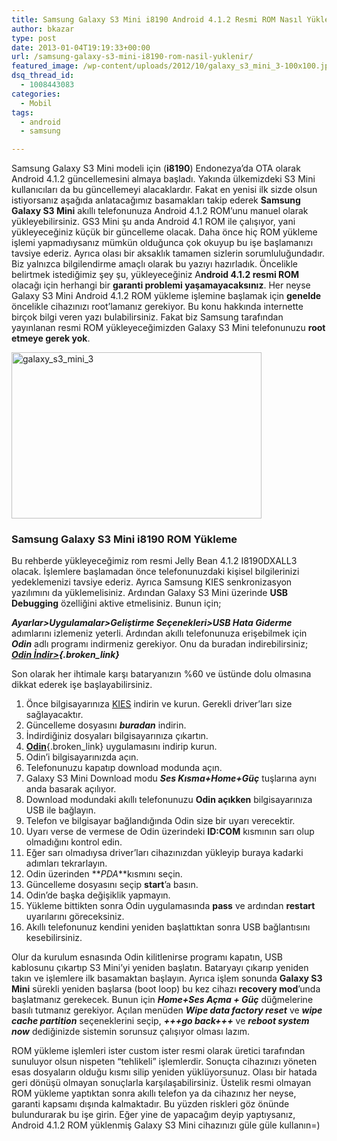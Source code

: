 ```yaml
---
title: Samsung Galaxy S3 Mini i8190 Android 4.1.2 Resmi ROM Nasıl Yüklenir?
author: bkazar
type: post
date: 2013-01-04T19:19:33+00:00
url: /samsung-galaxy-s3-mini-i8190-rom-nasil-yuklenir/
featured_image: /wp-content/uploads/2012/10/galaxy_s3_mini_3-100x100.jpg
dsq_thread_id:
  - 1008443083
categories:
  - Mobil
tags:
  - android
  - samsung

---
```

Samsung Galaxy S3 Mini modeli için (**i8190**) Endonezya’da OTA olarak Android 4.1.2 güncellemesini almaya başladı. Yakında ülkemizdeki S3 Mini kullanıcıları da bu güncellemeyi alacaklardır. Fakat en yenisi ilk sizde olsun istiyorsanız aşağıda anlatacağımız basamakları takip ederek **Samsung Galaxy S3 Mini** akıllı telefonunuza Android 4.1.2 ROM’unu manuel olarak yükleyebilirsiniz. GS3 Mini şu anda Android 4.1 ROM ile çalışıyor, yani yükleyeceğiniz küçük bir güncelleme olacak. Daha önce hiç ROM yükleme işlemi yapmadıysanız mümkün olduğunca çok okuyup bu işe başlamanızı tavsiye ederiz. Ayrıca olası bir aksaklık tamamen sizlerin sorumluluğundadır. Biz yalnızca bilgilendirme amaçlı olarak bu yazıyı hazırladık. Öncelikle belirtmek istediğimiz şey şu, yükleyeceğiniz A**ndroid 4.1.2 resmi ROM** olacağı için herhangi bir **garanti problemi yaşamayacaksınız**. Her neyse Galaxy S3 Mini Android 4.1.2 ROM yükleme işlemine başlamak için **genelde** öncelikle cihazınızı root’lamanız gerekiyor. Bu konu hakkında internette birçok bilgi veren yazı bulabilirsiniz. Fakat biz Samsung tarafından yayınlanan resmi ROM yükleyeceğimizden Galaxy S3 Mini telefonunuzu **root etmeye gerek yok**.

<img class="aligncenter size-large wp-image-8539" alt="galaxy_s3_mini_3" src="https://www.murekkep.org/wp-content/uploads/2012/10/galaxy_s3_mini_3-400x266.jpg" width="400" height="266" srcset="https://www.murekkep.org/wp-content/uploads/2012/10/galaxy_s3_mini_3-400x266.jpg 400w, https://www.murekkep.org/wp-content/uploads/2012/10/galaxy_s3_mini_3-50x33.jpg 50w, https://www.murekkep.org/wp-content/uploads/2012/10/galaxy_s3_mini_3-187x125.jpg 187w, https://www.murekkep.org/wp-content/uploads/2012/10/galaxy_s3_mini_3.jpg 680w" sizes="(max-width: 400px) 100vw, 400px" /> 

### Samsung Galaxy S3 Mini i8190 ROM Yükleme

Bu rehberde yükleyeceğimiz rom resmi Jelly Bean 4.1.2 I8190DXALL3 olacak. İşlemlere başlamadan önce telefonunuzdaki kişisel bilgilerinizi yedeklemenizi tavsiye ederiz. Ayrıca Samsung KIES senkronizasyon yazılımını da yüklemelisiniz. Ardından Galaxy S3 Mini üzerinde **USB Debugging** özelliğini aktive etmelisiniz. Bunun için;

**_Ayarlar>Uygulamalar>Geliştirme Seçenekleri>USB Hata Giderme_** adımlarını izlemeniz yeterli. Ardından akıllı telefonunuza erişebilmek için **_Odin_** adlı programı indirmeniz gerekiyor. Onu da buradan indirebilirsiniz; **_[Odin İndir>][1]{.broken_link}_**

Son olarak her ihtimale karşı bataryanızın %60 ve üstünde dolu olmasına dikkat ederek işe başlayabilirsiniz.

  1. Önce bilgisayarınıza [KIES][2] indirin ve kurun. Gerekli driver’ları size sağlayacaktır.
  2. Güncelleme dosyasını **_buradan_** indirin.
  3. İndirdiğiniz dosyaları bilgisayarınıza çıkartın.
  4. [**Odin**][1]{.broken_link} uygulamasını indirip kurun.
  5. Odin’i bilgisayarınızda açın.
  6. Telefonunuzu kapatıp download modunda açın.
  7. Galaxy S3 Mini Download modu **_Ses Kısma+Home+Güç_** tuşlarına aynı anda basarak açılıyor.
  8. Download modundaki akıllı telefonunuzu **Odin açıkken** bilgisayarınıza USB ile bağlayın.
  9. Telefon ve bilgisayar bağlandığında Odin size bir uyarı verecektir.
 10. Uyarı verse de vermese de Odin üzerindeki **ID:COM** kısmının sarı olup olmadığını kontrol edin.
 11. Eğer sarı olmadıysa driver’ları cihazınızdan yükleyip buraya kadarki adımları tekrarlayın.
 12. Odin üzerinden **_PDA_**kısmını seçin.
 13. Güncelleme dosyasını seçip **start**’a basın.
 14. Odin’de başka değişiklik yapmayın.
 15. Yükleme bittikten sonra Odin uygulamasında **pass** ve ardından **restart** uyarılarını göreceksiniz.
 16. Akıllı telefonunuz kendini yeniden başlattıktan sonra USB bağlantısını kesebilirsiniz.

Olur da kurulum esnasında Odin kilitlenirse programı kapatın, USB kablosunu çıkartıp S3 Mini’yi yeniden başlatın. Bataryayı çıkarıp yeniden takın ve işlemlere ilk basamaktan başlayın. Ayrıca işlem sonunda **Galaxy S3 Mini** sürekli yeniden başlarsa (boot loop) bu kez cihazı **recovery mod**’unda başlatmanız gerekecek. Bunun için **_Home+Ses Açma + Güç_** düğmelerine basılı tutmanız gerekiyor. Açılan menüden **_Wipe data factory reset_** ve **_wipe cache partition_** seçeneklerini seçip, **_+++go back+++_** ve **_reboot system now_** dediğinizde sistemin sorunsuz çalışıyor olması lazım.

ROM yükleme işlemleri ister custom ister resmi olarak üretici tarafından sunuluyor olsun nispeten “tehlikeli” işlemlerdir. Sonuçta cihazınızı yöneten esas dosyaların olduğu kısmı silip yeniden yüklüyorsunuz. Olası bir hatada geri dönüşü olmayan sonuçlarla karşılaşabilirsiniz. Üstelik resmi olmayan ROM yükleme yaptıktan sonra akıllı telefon ya da cihazınız her neyse, garanti kapsamı dışında kalmaktadır. Bu yüzden riskleri göz önünde bulundurarak bu işe girin. Eğer yine de yapacağım deyip yaptıysanız, Android 4.1.2 ROM yüklenmiş Galaxy S3 Mini cihazınızı güle güle kullanın=)

 [1]: https://ul.to/xt4607xx
 [2]: https://www.samsungapps.com/venus/about/onPc.as?COUNTRY_CODE=TUR&_isAppsDep=Y